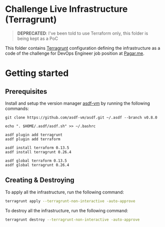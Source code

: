 


# Challenge Live Infrastructure (Terragrunt)

> **DEPRECATED**: I've been told to use Terraform only, this folder is being kept as a PoC

This folder contains [Terragrunt](https://terragrunt.gruntwork.io/) configuration defining the infrastructure as a code of the challenge for DevOps Engineer job position at [Pagar.me](http://pagar.me/).

# Getting started

## Prerequisites

Install and setup the version manager [asdf-vm](https://asdf-vm.com/#/) by running the following commands:

```
git clone https://github.com/asdf-vm/asdf.git ~/.asdf --branch v0.8.0

echo ". $HOME/.asdf/asdf.sh" >> ~/.bashrc  

asdf plugin add terragrunt
asdf plugin add terraform

asdf install terraform 0.13.5
asdf install terragrunt 0.26.4

asdf global terraform 0.13.5
asdf global terragrunt 0.26.4
```

## Creating & Destroying

To apply all the infrastructure, run the following command:

```sh
terragrunt apply --terragrunt-non-interactive -auto-approve
```

To destroy all the infrastructure, run the following command:

```sh
terragrunt destroy --terragrunt-non-interactive -auto-approve
```